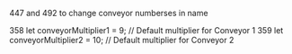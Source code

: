 447 and 492 to change conveyor numberses in name

  358      let conveyorMultiplier1 = 9; // Default multiplier for Conveyor 1
  359      let conveyorMultiplier2 = 10; // Default multiplier for Conveyor 2
